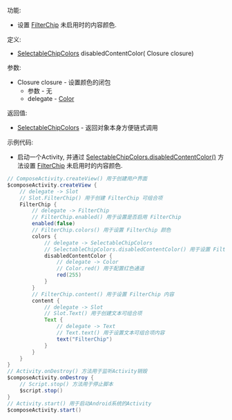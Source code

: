 功能:

+ 设置 [FilterChip](/API/UI/Compose/Widget/FilterChip/README.md) 未启用时的内容颜色.

定义:

+ [SelectableChipColors](/API/UI/Compose/Theme/Color/SelectableChipColors/README.md) disabledContentColor(
  Closure closure)

参数:

+ Closure closure - 设置颜色的闭包
    + 参数 - 无
    + delegate - [Color](/API/UI/Compose/Theme/Color/Color/README.md)

返回值:

+ [SelectableChipColors](/API/UI/Compose/Theme/Color/SelectableChipColors/README.md) - 返回对象本身方便链式调用

示例代码:

+ 启动一个Activity,
  并通过 [SelectableChipColors.disabledContentColor()](/API/UI/Compose/Theme/Color/SelectableChipColors/README.md?id=disabledContentColor)
  方法设置 [FilterChip](/API/UI/Compose/Widget/FilterChip/README.md) 未启用时的内容颜色.

```groovy
// ComposeActivity.createView() 用于创建用户界面
$composeActivity.createView {
    // delegate -> Slot
    // Slot.FilterChip() 用于创建 FilterChip 可组合项
    FilterChip {
        // delegate -> FilterChip
        // FilterChip.enabled() 用于设置是否启用 FilterChip
        enabled(false)
        // FilterChip.colors() 用于设置 FilterChip 颜色
        colors {
            // delegate -> SelectableChipColors
            // SelectableChipColors.disabledContentColor() 用于设置 FilterChip 未启用时的内容颜色
            disabledContentColor {
                // delegate -> Color
                // Color.red() 用于配置红色通道
                red(255)
            }
        }
        // FilterChip.content() 用于设置 FilterChip 内容
        content {
            // delegate -> Slot
            // Slot.Text() 用于创建文本可组合项
            Text {
                // delegate -> Text
                // Text.text() 用于设置文本可组合项内容
                text("FilterChip")
            }
        }
    }
}
// Activity.onDestroy() 方法用于监听Activity销毁
$composeActivity.onDestroy {
    // Script.stop() 方法用于停止脚本
    $script.stop()
}
// Activity.start() 用于启动Android系统的Activity
$composeActivity.start()
```